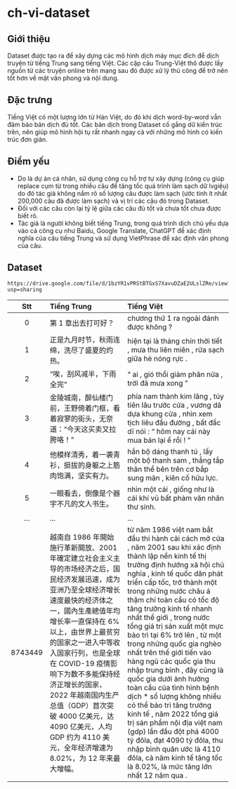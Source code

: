 # ch-vi-dataset

## Giới thiệu

Dataset được tạo ra để xây dựng các mô hình dịch máy mục đích để dịch truyện từ tiếng Trung sang tiếng Việt. Các cặp câu Trung-Việt thô được lấy nguồn từ các truyện online trên mạng sau đó được xử lý thủ công để trở nên tốt hơn về mặt văn phong và nội dung.

## Đặc trưng

Tiếng Việt có một lượng lớn từ Hán Việt, do đó khi dịch word-by-word vẫn đảm bảo bản dịch đủ tốt. Các bản dịch trong Dataset cố gắng dữ kiến trúc trên, nên giúp mô hình hội tụ rất nhanh
ngay cả với những mô hình có kiến trúc đơn giản.

## Điểm yếu

- Do là dự án cá nhân, sử dụng công cụ hỗ trợ tự xây dựng (công cụ giúp replace cụm từ trong nhiều câu để tăng tốc quá trình làm sạch dữ lvgiệu) do đó tác giả không nắm rõ số lượng câu được làm sạch (ước tính ít nhất 200,000 câu đã được làm sạch) và vị trí các câu đó trong Dataset.
- Đối với các câu còn lại tỷ lệ giữa các câu đủ tốt và chưa tốt chưa được biết rõ.
- Tác giả là người không biết tiếng Trung, trong quá trình dịch chủ yếu dựa vào cá công cụ như Baidu, Google Translate, ChatGPT để xác định nghĩa của câu tiếng Trung và sử dụng VietPhrase để xác định văn phong của câu.

## Dataset

    https://drive.google.com/file/d/1bzYR1vPRStBTGxS7XavuDZaE2ULslZRe/view?usp=sharing

|   Stt   | Tiếng Trung                                                                                                                                                                                                                                                                                                                                                                                                                             | Tiếng Việt                                                                                                                                                                                                                                                                                                                                                                                                                                                                                                                                                                                                                                                                                                                                                                                                                     |
| :-----: | :-------------------------------------------------------------------------------------------------------------------------------------------------------------------------------------------------------------------------------------------------------------------------------------------------------------------------------------------------------------------------------------------------------------------------------------- | :----------------------------------------------------------------------------------------------------------------------------------------------------------------------------------------------------------------------------------------------------------------------------------------------------------------------------------------------------------------------------------------------------------------------------------------------------------------------------------------------------------------------------------------------------------------------------------------------------------------------------------------------------------------------------------------------------------------------------------------------------------------------------------------------------------------------------- |
|    0    | 第 1 章出去打可好？                                                                                                                                                                                                                                                                                                                                                                                                                     | chương thứ 1 ra ngoài đánh được không ?                                                                                                                                                                                                                                                                                                                                                                                                                                                                                                                                                                                                                                                                                                                                                                                        |
|    1    | 正是九月时节，秋雨连绵，洗尽了盛夏的灼热。                                                                                                                                                                                                                                                                                                                                                                                              | hiện tại là tháng chín thời tiết , mưa thu liên miên , rửa sạch giữa hè nóng rực .                                                                                                                                                                                                                                                                                                                                                                                                                                                                                                                                                                                                                                                                                                                                             |
|    2    | “唉，刮风减半，下雨全完”                                                                                                                                                                                                                                                                                                                                                                                                                | “ ai , gió thổi giảm phân nửa , trời đã mưa xong ”                                                                                                                                                                                                                                                                                                                                                                                                                                                                                                                                                                                                                                                                                                                                                                             |
|    3    | 金陵城南，醉仙楼门前，王野倚着门框，看着寂寥的街头，无奈道：“今天这买卖又拉胯咯！”                                                                                                                                                                                                                                                                                                                                                      | phía nam thành kim lăng , túy tiên lâu trước cửa , vương dã dựa khung cửa , nhìn xem tịch liêu đầu đường , bất đắc dĩ nói : “ hôm nay cái này mua bán lại ế rồi ! ”                                                                                                                                                                                                                                                                                                                                                                                                                                                                                                                                                                                                                                                            |
|    4    | 他模样清秀，着一袭青衫，挺拔的身躯之上筋肉饱满，坚实有力。                                                                                                                                                                                                                                                                                                                                                                              | hắn bộ dáng thanh tú , lấy một bộ thanh sam , thẳng tắp thân thể bên trên cơ bắp sung mãn , kiên cố hữu lực.                                                                                                                                                                                                                                                                                                                                                                                                                                                                                                                                                                                                                                                                                                                   |
|    5    | 一眼看去，倒像是个器宇不凡的文人书生。                                                                                                                                                                                                                                                                                                                                                                                                  | nhìn một cái , giống như là cái khí vũ bất phàm văn nhân thư sinh.                                                                                                                                                                                                                                                                                                                                                                                                                                                                                                                                                                                                                                                                                                                                                             |
|   ...   | ...                                                                                                                                                                                                                                                                                                                                                                                                                                     | ...                                                                                                                                                                                                                                                                                                                                                                                                                                                                                                                                                                                                                                                                                                                                                                                                                            |
| 8743449 | 越南自 1986 年開始施行革新開放、2001 年確定建立社会主义主导的市场经济之后，国民经济发展迅速，成为亚洲乃至全球经济增长速度最快的经济体之一，國內生產總值年均增长率一直保持在 6%以上，由世界上最贫穷的国家之一进入中等收入国家行列，也是全球在 COVID-19 疫情影响下为数不多能保持经济正增长的国家，2022 年越南国内生产总值（GDP）首次突破 4000 亿美元，达 4090 亿美元，人均 GDP 约为 4110 美元，全年经济增速为 8.02%，为 12 年来最大增幅。 | từ năm 1986 việt nam bắt đầu thi hành cải cách mở cửa , năm 2001 sau khi xác định thành lập nền kinh tế thị trường định hướng xã hội chủ nghĩa , kinh tế quốc dân phát triển cấp tốc, trở thành một trong những nước châu á thậm chí toàn cầu có tốc độ tăng trưởng kinh tế nhanh nhất thể giới , trong nước tổng giá trị sản xuất một mực bảo trì tại 6% trở lên , từ một trong những quốc gia nghèo nhất trên thế giới tiến vào hàng ngũ các quốc gia thu nhập trung bình , đây cũng là quốc gia dưới ảnh hưởng toàn cầu của tình hình bệnh dịch \* số lượng không nhiều có thể bảo trì tăng trưởng kinh tế , năm 2022 tổng giá trị sản phẩm nội địa việt nam (gdp) lần đầu đột phá 4000 tỷ đôla, đạt 4090 tỷ đôla, thu nhập bình quân ước là 4110 đôla, cả năm kinh tế tăng tốc là 8.02%, là mức tăng lớn nhất 12 năm qua . |
